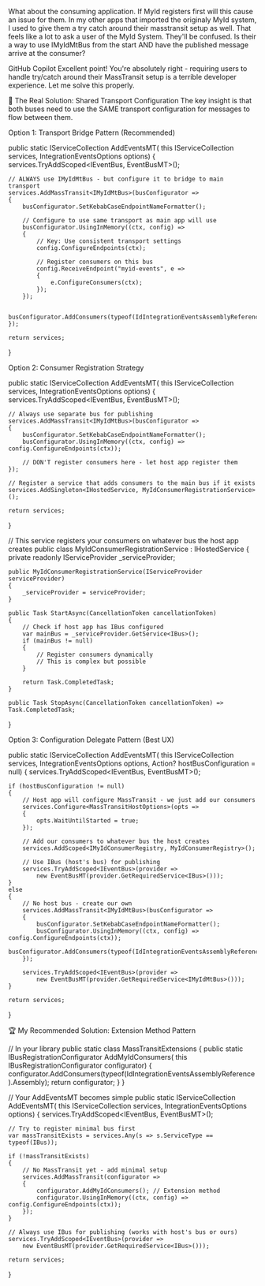 What about the consuming application. If MyId registers first will this cause an issue for them. In my other apps that imported the originaly MyId system, I used to give them a try catch around their masstransit setup as well. That feels like a lot to ask a user of the MyId System. They'll be confused. Is their a way to use IMyIdMtBus from the start AND have the published message arrive at the consumer?

GitHub Copilot
Excellent point! You're absolutely right - requiring users to handle try/catch around their MassTransit setup is a terrible developer experience. Let me solve this properly.

🎯 The Real Solution: Shared Transport Configuration
The key insight is that both buses need to use the SAME transport configuration for messages to flow between them.

Option 1: Transport Bridge Pattern (Recommended)


public static IServiceCollection AddEventsMT(
    this IServiceCollection services, IntegrationEventsOptions options)
{
    services.TryAddScoped<IEventBus, EventBusMT>();

    // ALWAYS use IMyIdMtBus - but configure it to bridge to main transport
    services.AddMassTransit<IMyIdMtBus>(busConfigurator =>
    {
        busConfigurator.SetKebabCaseEndpointNameFormatter();
        
        // Configure to use same transport as main app will use
        busConfigurator.UsingInMemory((ctx, config) => 
        {
            // Key: Use consistent transport settings
            config.ConfigureEndpoints(ctx);
            
            // Register consumers on this bus
            config.ReceiveEndpoint("myid-events", e =>
            {
                e.ConfigureConsumers(ctx);
            });
        });
        
        busConfigurator.AddConsumers(typeof(IdIntegrationEventsAssemblyReference).Assembly);
    });

    return services;
}




Option 2: Consumer Registration Strategy

public static IServiceCollection AddEventsMT(
    this IServiceCollection services, IntegrationEventsOptions options)
{
    services.TryAddScoped<IEventBus, EventBusMT>();

    // Always use separate bus for publishing
    services.AddMassTransit<IMyIdMtBus>(busConfigurator =>
    {
        busConfigurator.SetKebabCaseEndpointNameFormatter();
        busConfigurator.UsingInMemory((ctx, config) => config.ConfigureEndpoints(ctx));
        
        // DON'T register consumers here - let host app register them
    });

    // Register a service that adds consumers to the main bus if it exists
    services.AddSingleton<IHostedService, MyIdConsumerRegistrationService>();

    return services;
}

// This service registers your consumers on whatever bus the host app creates
public class MyIdConsumerRegistrationService : IHostedService
{
    private readonly IServiceProvider _serviceProvider;
    
    public MyIdConsumerRegistrationService(IServiceProvider serviceProvider)
    {
        _serviceProvider = serviceProvider;
    }
    
    public Task StartAsync(CancellationToken cancellationToken)
    {
        // Check if host app has IBus configured
        var mainBus = _serviceProvider.GetService<IBus>();
        if (mainBus != null)
        {
            // Register consumers dynamically
            // This is complex but possible
        }
        
        return Task.CompletedTask;
    }
    
    public Task StopAsync(CancellationToken cancellationToken) => Task.CompletedTask;
}

Option 3: Configuration Delegate Pattern (Best UX)

public static IServiceCollection AddEventsMT(
    this IServiceCollection services, 
    IntegrationEventsOptions options,
    Action<IBusRegistrationConfigurator>? hostBusConfiguration = null)
{
    services.TryAddScoped<IEventBus, EventBusMT>();

    if (hostBusConfiguration != null)
    {
        // Host app will configure MassTransit - we just add our consumers
        services.Configure<MassTransitHostOptions>(opts =>
        {
            opts.WaitUntilStarted = true;
        });
        
        // Add our consumers to whatever bus the host creates
        services.AddScoped<IMyIdConsumerRegistry, MyIdConsumerRegistry>();
        
        // Use IBus (host's bus) for publishing
        services.TryAddScoped<IEventBus>(provider => 
            new EventBusMT(provider.GetRequiredService<IBus>()));
    }
    else
    {
        // No host bus - create our own
        services.AddMassTransit<IMyIdMtBus>(busConfigurator =>
        {
            busConfigurator.SetKebabCaseEndpointNameFormatter();
            busConfigurator.UsingInMemory((ctx, config) => config.ConfigureEndpoints(ctx));
            busConfigurator.AddConsumers(typeof(IdIntegrationEventsAssemblyReference).Assembly);
        });
        
        services.TryAddScoped<IEventBus>(provider => 
            new EventBusMT(provider.GetRequiredService<IMyIdMtBus>()));
    }

    return services;
}


🏆 My Recommended Solution: Extension Method Pattern

// In your library
public static class MassTransitExtensions
{
    public static IBusRegistrationConfigurator AddMyIdConsumers(
        this IBusRegistrationConfigurator configurator)
    {
        configurator.AddConsumers(typeof(IdIntegrationEventsAssemblyReference).Assembly);
        return configurator;
    }
}

// Your AddEventsMT becomes simple
public static IServiceCollection AddEventsMT(
    this IServiceCollection services, IntegrationEventsOptions options)
{
    services.TryAddScoped<IEventBus, EventBusMT>();
    
    // Try to register minimal bus first
    var massTransitExists = services.Any(s => s.ServiceType == typeof(IBus));
    
    if (!massTransitExists)
    {
        // No MassTransit yet - add minimal setup
        services.AddMassTransit(configurator =>
        {
            configurator.AddMyIdConsumers(); // Extension method
            configurator.UsingInMemory((ctx, config) => config.ConfigureEndpoints(ctx));
        });
    }
    
    // Always use IBus for publishing (works with host's bus or ours)
    services.TryAddScoped<IEventBus>(provider => 
        new EventBusMT(provider.GetRequiredService<IBus>()));

    return services;
}